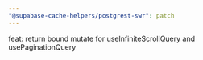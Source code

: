 ```yaml
---
"@supabase-cache-helpers/postgrest-swr": patch
---
```


feat: return bound mutate for useInfiniteScrollQuery and usePaginationQuery
